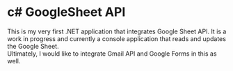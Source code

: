 # c# GoogleSheet API

<p>This is my very first .NET application that integrates Google Sheet API. It is a work in progress and currently a console application that reads and updates the Google Sheet. <br/>
Ultimately, I would like to integrate Gmail API and Google Forms in this as well.
</p>
